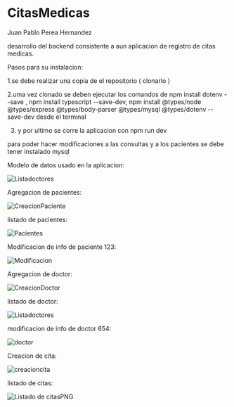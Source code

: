 ﻿# CitasMedicas
 Juan Pablo Perea Hernandez

desarrollo del backend consistente a aun aplicacion de registro de citas medicas.

Pasos para su instalacion:

1.se debe realizar una copia de el repositorio ( clonarlo )

2.uma vez clonado se deben ejecutar los comandos de npm install dotenv --save , npm install typescript --save-dev, npm install @types/node @types/express @types/body-parser @types/mysql @types/dotenv --save-dev  desde el terminal

3. y por ultimo se corre la aplicacion con npm run dev

para poder hacer modificaciones a las consultas y a los pacientes se debe tener instalado mysql

Modelo de datos usado en la aplicacion:

![Listadoctores](https://github.com/JuanPabloPerea/CitasMedicas/assets/36460406/43ae724e-4964-46ac-8afa-7015092533c7)

Agregacion de pacientes:

![CreacionPaciente](https://github.com/JuanPabloPerea/CitasMedicas/assets/36460406/edda76a3-6efe-4534-877c-17e78171ee3c)

listado de pacientes:

![Pacientes](https://github.com/JuanPabloPerea/CitasMedicas/assets/36460406/a6041e6f-7e9d-46c7-8192-d51ff6a2c043)

Modificacion de info de paciente 123:

![Modificacion](https://github.com/JuanPabloPerea/CitasMedicas/assets/36460406/d692c198-0bf9-493e-b4b6-7a0edbffdbb7)

Agregacion de doctor:

![CreacionDoctor](https://github.com/JuanPabloPerea/CitasMedicas/assets/36460406/074323e5-ee0f-4b4a-95e1-73947cd1c633)

listado de doctor:

![Listadoctores](https://github.com/JuanPabloPerea/CitasMedicas/assets/36460406/a89ca962-d560-4c22-9acf-185078ead564)

modificacion de info de doctor 654:

![doctor](https://github.com/JuanPabloPerea/CitasMedicas/assets/36460406/9eccc6fd-ee9c-4527-9048-6d035b91a995)

Creacion de cita:

![creacioncita](https://github.com/JuanPabloPerea/CitasMedicas/assets/36460406/05bc5297-7744-4d9f-834f-44bffbbd2063)


listado de citas:

![Listado de citasPNG](https://github.com/JuanPabloPerea/CitasMedicas/assets/36460406/d5b7f55e-dbdd-4635-a640-29ac8b2f4af7)


